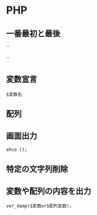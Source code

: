 # PHP

## 一番最初と最後

``
<?php
?>
``

## 変数宣言

``
$変数名 
``

## 配列

## 画面出力

``
ehco ();
``

## 特定の文字列削除

## 変数や配列の内容を出力

``
ver_damp($変数or$配列変数);
``


